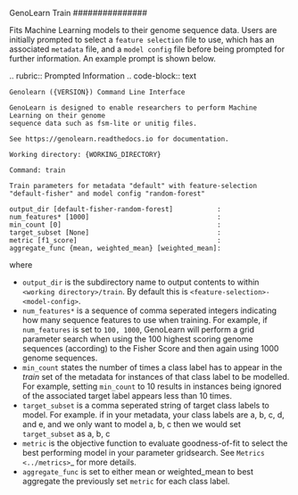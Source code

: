 GenoLearn Train
###############

Fits Machine Learning models to their genome sequence data. Users are initially prompted to select a ``feature selection`` file to use, which has an associated ``metadata`` file, and a ``model config`` file before being prompted for further information. An example prompt is shown below.

.. rubric:: Prompted Information
.. code-block:: text

    Genolearn ({VERSION}) Command Line Interface

    GenoLearn is designed to enable researchers to perform Machine Learning on their genome
    sequence data such as fsm-lite or unitig files.

    See https://genolearn.readthedocs.io for documentation.

    Working directory: {WORKING_DIRECTORY}

    Command: train

    Train parameters for metadata "default" with feature-selection "default-fisher" and model config "random-forest"

    output_dir [default-fisher-random-forest]           : 
    num_features* [1000]                                : 
    min_count [0]                                       : 
    target_subset [None]                                : 
    metric [f1_score]                                   : 
    aggregate_func {mean, weighted_mean} [weighted_mean]: 

where

+ ``output_dir`` is the subdirectory name to output contents to within ``<working directory>/train``. By default this is ``<feature-selection>-<model-config>``.
+ ``num_features*`` is a sequence of comma seperated integers indicating how many sequence features to use when training. For example, if ``num_features`` is set to ``100, 1000``, GenoLearn will perform a grid parameter search when using the 100 highest scoring genome sequences (according) to the Fisher Score and then again using 1000 genome sequences.
+ ``min_count`` states the number of times a class label has to appear in the *train* set of the metadata for instances of that class label to be modelled. For example, setting ``min_count`` to 10 results in instances being ignored of the associated target label appears less than 10 times.
+ ``target_subset`` is a comma seperated string of target class labels to model. For example. if in your metadata, your class labels are a, b, c, d, and e, and we only want to model a, b, c then we would set ``target_subset`` as a, b, c
+ ``metric`` is the objective function to evaluate goodness-of-fit to select the best performing model in your parameter gridsearch. See `Metrics <../metrics>`_ for more details.
+ ``aggregate_func`` is set to either mean or weighted\_mean to best aggregate the previously set ``metric`` for each class label.